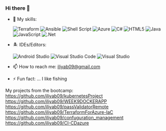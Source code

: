 ### Hi there 👋


- 💬 My skills: 

     ![Terraform](https://img.shields.io/badge/terraform-%235835CC.svg?style=for-the-badge&logo=terraform&logoColor=white)  ![Ansible](https://img.shields.io/badge/ansible-%231A1918.svg?style=for-the-badge&logo=ansible&logoColor=white)  ![Shell Script](https://img.shields.io/badge/shell_script-%23121011.svg?style=for-the-badge&logo=gnu-bash&logoColor=white)  ![Azure](https://img.shields.io/badge/azure-%230072C6.svg?style=for-the-badge&logo=azure-devops&logoColor=white)  ![C#](https://img.shields.io/badge/c%23-%23239120.svg?style=for-the-badge&logo=c-sharp&logoColor=white)  ![HTML5](https://img.shields.io/badge/html5-%23E34F26.svg?style=for-the-badge&logo=html5&logoColor=white)  ![Java](https://img.shields.io/badge/java-%23ED8B00.svg?style=for-the-badge&logo=java&logoColor=white)  ![JavaScript](https://img.shields.io/badge/javascript-%23323330.svg?style=for-the-badge&logo=javascript&logoColor=%23F7DF1E)  ![.Net](https://img.shields.io/badge/.NET-5C2D91?style=for-the-badge&logo=.net&logoColor=white)
- 🏝 IDEs/Editors:

  ![Android Studio](https://img.shields.io/badge/Android%20Studio-3DDC84.svg?style=for-the-badge&logo=android-studio&logoColor=white)  ![Visual Studio Code](https://img.shields.io/badge/Visual%20Studio%20Code-0078d7.svg?style=for-the-badge&logo=visual-studio-code&logoColor=white)  ![Visual Studio](https://img.shields.io/badge/Visual%20Studio-5C2D91.svg?style=for-the-badge&logo=visual-studio&logoColor=white)
- 📫 How to reach me: iliyab09@gmail.com

- ⚡ Fun fact: ... I like fishing



My projects from the bootcamp:</br>
https://github.com/iliyab09/kubernetesProject</br>
https://github.com/iliyab09/WEEK9DOCKERAPP</br>
https://github.com/iliyab09/passValidatorRemote</br>
https://github.com/iliyab09/TerraformForAzure-IaC</br>
https://github.com/iliyab09/confuguration_management</br>
https://github.com/iliyab09/CI-CDazure</br></br></br>
